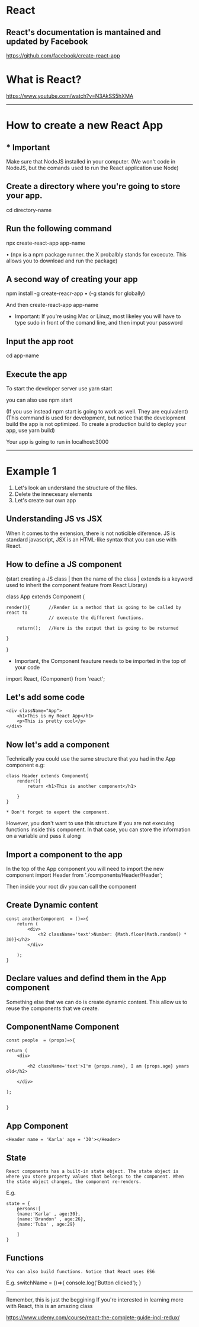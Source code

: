 # React
## React's documentation is mantained and updated by Facebook
https://github.com/facebook/create-react-app


# What is React?
https://www.youtube.com/watch?v=N3AkSS5hXMA

----------------------------------------------------------

# How to create a new React App
## * Important
Make sure that NodeJS installed in your computer.
(We won't code in NodeJS, but the comands used to run the React application use Node)


## Create a directory where you're going to store your app. 
cd directory-name

## Run the following command
npx create-react-app app-name

• (npx is a npm package runner. the X probalbly stands for excecute. This allows you to download and run the package)

## A second way of creating your app
npm install -g create-reacr-app
• (-g stands for globally)

And then 
create-react-app app-name

* Important: If you're using Mac or Linuz, most likeley you will have to type sudo in front of the comand line, and then imput your password

## Input the app root
cd app-name

## Execute the app
To start the developer server use 
yarn start 

you can also use 
npm start

(If you use instead npm start is going to work as well. They are equivalent) 
(This command is used for development, but notice that the development build the app is not optimized. To create a production build to deploy your app, use yarn build)

Your app is going to run in localhost:3000


-------------------------------------------------------------

# Example 1

1. Let's look an understand the structure of the files.
2. Delete the innecesary elements
3. Let's create our own app

## Understanding JS vs JSX
When it comes to the extension, there is not noticible diference. 
JS is standard javascript, JSX is an HTML-like syntax that you can use with React.

## How to define a JS component 

(start creating a JS class | then the name of the class | extends is a keyword used to inherit the component feature from React Library)

class App extends Component {

    render(){       //Render is a method that is going to be called by react to  
                    // excecute the different functions.  

        return();   //Here is the output that is going to be returned
    
    }

}

* Important, the Component feauture needs to be imported in the top of your code

import React, {Component} from 'react';


## Let's add some code
   
    <div className="App">
        <h1>This is my React App</h1>
        <p>This is pretty cool</p>
    </div>

## Now let's add a component

Technically you could use the same structure that you had in the App component
e.g:

    class Header extends Component{
        render(){
            return <h1>This is another component</h1>

        }
    }

    * Don't forget to export the component.

 However, you don't want to use this structure if you are not execuing functions inside this component. In that case, you can store the information on a variable and pass it along  

## Import a component to the app
In the top of the App component you will need to import the new component
import Header from './components/Header/Header';

Then inside your root div you can call the component
    <ComponentName/>

## Create Dynamic content

    const anotherComponent  = ()=>{
        return (
            <div>
                <h2 className='text'>Number: {Math.floor(Math.random() * 30)}</h2>
            </div>
        
        );
    }

## Declare values and defind them in the App component
Something else that we can do is create dynamic content. This allow us to reuse the components that we create. 

## ComponentName Component
    const people  = (props)=>{
  
    return (
        <div>
            
            <h2 className='text'>I'm {props.name}, I am {props.age} years old</h2>
        
        </div>
    
    );

            
    }

## App Component
    <Header name = 'Karla' age = '30'></Header>


## State
    React components has a built-in state object. The state object is where you store property values that belongs to the component. When the state object changes, the component re-renders.

E.g.

    state = {
        persons:[
        {name:'Karla' , age:30},
        {name:'Brandon' , age:26},
        {name:'Tuba' , age:29}

        ]
    }


## Functions
    You can also build functions. Notice that React uses ES6

   E.g.
        switchName = ()=>{
             console.log('Button clicked');
        }



------------------------------------------

Remember, this is just the beggining
If you're interested in learning more with React, this is an amazing class

https://www.udemy.com/course/react-the-complete-guide-incl-redux/